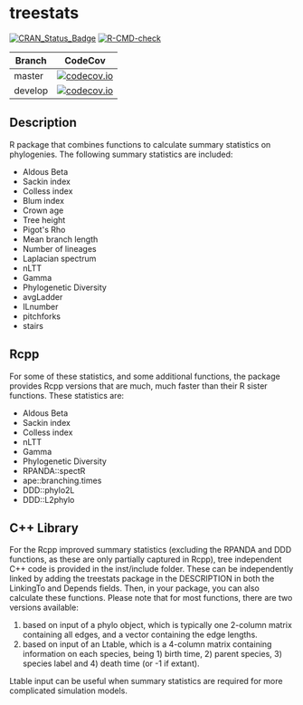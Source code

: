 # treestats

[![CRAN_Status_Badge](https://www.r-pkg.org/badges/version/treestats)](https://cran.r-project.org/package=treestats)
[![R-CMD-check](https://github.com/thijsjanzen/treestats/workflows/R-CMD-check/badge.svg)](https://github.com/thijsjanzen/treestats/actions)

Branch|CodeCov
---|---
master|[![codecov.io](https://codecov.io/gh/thijsjanzen/treestats/branch/master/graph/badge.svg)](https://codecov.io/gh/thijsjanzen/treestats)
develop|[![codecov.io](https://codecov.io/gh/thijsjanzen/treestats/branch/develop/graph/badge.svg)](https://codecov.io/gh/thijsjanzen/treestats)

## Description

R package that combines functions to calculate summary statistics on phylogenies.
The following summary statistics are included:
  - Aldous Beta
  - Sackin index
  - Colless index
  - Blum index
  - Crown age
  - Tree height
  - Pigot's Rho
  - Mean branch length
  - Number of lineages
  - Laplacian spectrum
  - nLTT
  - Gamma
  - Phylogenetic Diversity
  - avgLadder
  - ILnumber
  - pitchforks
  - stairs

## Rcpp
For some of these statistics, and some additional functions, the package provides Rcpp versions that 
are much, much faster than their R sister functions. These statistics are:
  - Aldous Beta
  - Sackin index
  - Colless index
  - nLTT
  - Gamma
  - Phylogenetic Diversity
  - RPANDA::spectR
  - ape::branching.times
  - DDD::phylo2L
  - DDD::L2phylo
  
## C++ Library
For the Rcpp improved summary statistics (excluding the RPANDA and DDD functions, 
as these are only partially captured in Rcpp), tree independent C++ code is provided 
in the inst/include folder. These can be independently linked by adding the treestats 
package in the DESCRIPTION in both the LinkingTo and Depends fields. Then, in your package,
you can also calculate these functions. 
Please note that for most functions, there are two versions available: 
1) based on input of a phylo object, which is typically one 2-column matrix containing all edges, and a vector containing the edge lengths.
2) based on input of an Ltable, which is a 4-column matrix containing information on each species, being 1) birth time, 2) parent species, 3) species label and 4) death time (or -1 if extant).

Ltable input can be useful when summary statistics are required for more complicated simulation models. 

